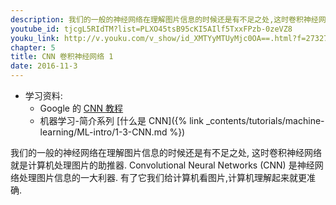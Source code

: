 ```yaml
---
description: 我们的一般的神经网络在理解图片信息的时候还是有不足之处,这时卷积神经网络就是计算机处理图片的助推器.
youtube_id: tjcgL5RIdTM?list=PLXO45tsB95cKI5AIlf5TxxFPzb-0zeVZ8
youku_link: http://v.youku.com/v_show/id_XMTYyMTUyMjc0OA==.html?f=27327189&o=1
chapter: 5
title: CNN 卷积神经网络 1
date: 2016-11-3
---
```

* 学习资料:
  * Google 的 [CNN 教程](https://classroom.udacity.com/courses/ud730/lessons/6377263405/concepts/63796332430923)
  * 机器学习-简介系列 [什么是 CNN]({% link _contents/tutorials/machine-learning/ML-intro/1-3-CNN.md %})
  
我们的一般的神经网络在理解图片信息的时候还是有不足之处, 
这时卷积神经网络就是计算机处理图片的助推器. 
Convolutional Neural Networks (CNN) 是神经网络处理图片信息的一大利器. 
有了它我们给计算机看图片,计算机理解起来就更准确. 

